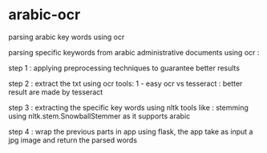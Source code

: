 # arabic-ocr
parsing arabic key words using ocr

parsing specific keywords from arabic administrative documents using ocr :

step 1 : applying preprocessing  techniques to guarantee better results

step 2 : extract the txt using ocr tools:
  1 - easy ocr vs tesseract :
  better result are made by tesseract

step 3 :  extracting the specific key words using nltk tools like : 
  stemming using nltk.stem.SnowballStemmer as it supports arabic

step 4 : wrap the previous parts in app using flask, the app take as input a jpg image and return the parsed words
